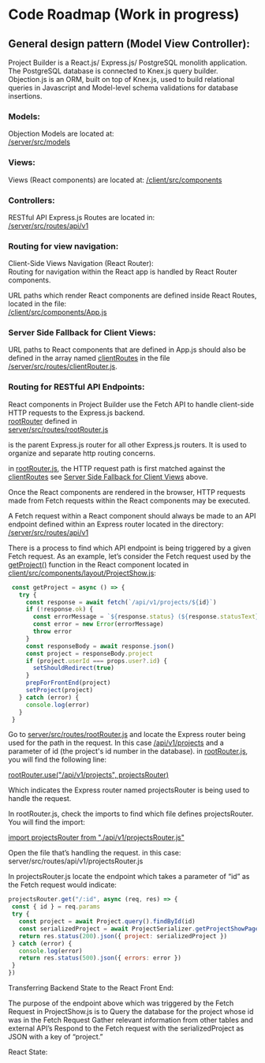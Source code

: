 # Code Roadmap (Work in progress)

## General design pattern (Model View Controller):

Project Builder is a React.js/ Express.js/ PostgreSQL monolith application.  The PostgreSQL database is connected to Knex.js query builder.  Objection.js is an ORM, built on top of Knex.js, used to build relational queries in Javascript and Model-level schema validations for database insertions.

### Models:
Objection Models are located at:  
[/server/src/models](/server/src/models)


### Views:
Views (React components) are located at:
[/client/src/components](/client/src/components)


### Controllers:
RESTful API Express.js Routes are located in:  
[/server/src/routes/api/v1](/server/src/routes/api/v1)


### Routing for view navigation:  

Client-Side Views Navigation (React Router):  
Routing for navigation within the React app is handled by React Router components.  

URL paths which render React components are defined inside React Routes, located in the file:  
[/client/src/components/App.js](/client/src/components/App.js)


### Server Side Fallback for Client Views:  
URL paths to React components that are defined in App.js should also be defined in the array named [clientRoutes](/server/src/routes/clientRouter.js#L7) in the file  
[/server/src/routes/clientRouter.js](/server/src/routes/clientRouter.js).

### Routing for RESTful API Endpoints:

React components in Project Builder use the Fetch API to handle client-side HTTP requests to the Express.js backend.  
[rootRouter](server/src/routes/rootRouter.js#L12) defined in  
[server/src/routes/rootRouter.js](server/src/routes/rootRouter.js)

is the parent Express.js router for all other Express.js routers.  It is used to organize and separate http routing concerns.

in [rootRouter.js](server/src/routes/rootRouter.js), the HTTP request path is first matched against the [clientRoutes](/server/src/routes/clientRouter.js#L7) see [Server Side Fallback for Client Views](#server-side-fallback-for-client-views) above.

Once the React components are rendered in the browser, HTTP requests made from Fetch requests within the React components may be executed.  

A Fetch request within a React component should always be made to an API endpoint defined within an Express router located in the directory:
[/server/src/routes/api/v1](/server/src/routes/api/v1)

There is a process to find which API endpoint is being triggered by a given Fetch request. As an example, let’s consider the Fetch request used by the [getProject()](client/src/components/layout/ProjectShow.js#L49) function in the React component located in [client/src/components/layout/ProjectShow.js](client/src/components/layout/ProjectShow.js#L49):

```javascript
 const getProject = async () => {
   try {
     const response = await fetch(`/api/v1/projects/${id}`)
     if (!response.ok) {
       const errorMessage = `${response.status} (${response.statusText})`
       const error = new Error(errorMessage)
       throw error
     }
     const responseBody = await response.json()
     const project = responseBody.project
     if (project.userId === props.user?.id) {
       setShouldRedirect(true)
     }
     prepForFrontEnd(project)
     setProject(project)
   } catch (error) {
     console.log(error)
   }
 }
```

Go to [server/src/routes/rootRouter.js](server/src/routes/rootRouter.js) and locate the Express router being used for the path in the request.  In this case [/api/v1/projects](/api/v1/projects/) and a parameter of id (the project's id number in the database).  in [rootRouter.js](server/src/routes/rootRouter.js), you will find the following line:


[rootRouter.use("/api/v1/projects", projectsRouter)](server/src/routes/rootRouter.js#L16)

	
Which indicates the Express router named projectsRouter is being used to handle the request.

In rootRouter.js, check the imports to find which file defines projectsRouter.  You will find the import:


[import projectsRouter from "./api/v1/projectsRouter.js"](server/src/routes/rootRouter.js)


Open the file that’s handling the request.  in this case: server/src/routes/api/v1/projectsRouter.js

In projectsRouter.js locate the endpoint which takes a parameter of “id” as the Fetch request would indicate:

```javascript
projectsRouter.get("/:id", async (req, res) => {
 const { id } = req.params
 try {
   const project = await Project.query().findById(id)
   const serializedProject = await ProjectSerializer.getProjectShowPageDetails(project)
   return res.status(200).json({ project: serializedProject })
 } catch (error) {
   console.log(error)
   return res.status(500).json({ errors: error })
 }
})
```

Transferring Backend State to the React Front End:

The purpose of the endpoint above which was triggered by the Fetch Request in ProjectShow.js is to
Query the database for the project whose id was in the Fetch Request 
Gather relevant information from other tables and external API’s
Respond to the Fetch request with the serializedProject as JSON with a key of “project.”

React State:


